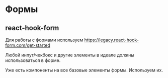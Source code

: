 # Формы

## react-hook-form
Для работы с формами используем https://legacy.react-hook-form.com/get-started

Любой инпут/чекбокс и другие элементы в идеале должны использоваться в форме.

Уже есть компоненты на все базовые элементы формы. Используем их.
